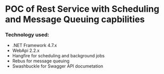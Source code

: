 # POC of Rest Service with Scheduling and Message Queuing capbilities

### Technology used:
- .NET Framework 4.7.x
- WebApi 2.2.x
- Hangfire for scheduling and background jobs
- Rebus for message queuing
- Swashbuckle for Swagger API documetation